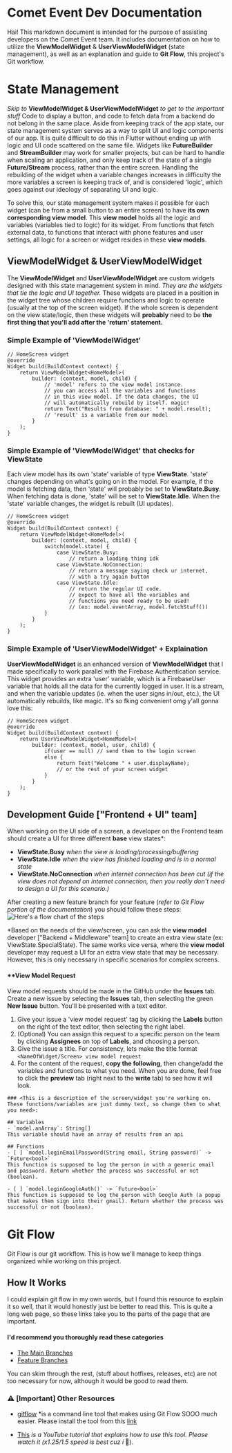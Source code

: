 # Comet Event Dev Documentation

Hai! This markdown document is intended for the purpose of assisting developers on the Comet Event team. It includes documentation on how to utilize the **ViewModelWidget** & **UserViewModelWidget** (state management), as well as an explanation and guide to **Git Flow**, this project's Git workflow. 

# State Management

*Skip to* **ViewModelWidget & UserViewModelWidget** *to get to the important stuff*
Code to display a button, and code to fetch data from a backend do not belong in the same place. Aside from keeping track of the app state, our state management system serves as a way to split UI and logic components of our app. It is quite difficult to do this in Flutter without ending up with logic and UI code scattered on the same file. Widgets like **FutureBuilder** and **StreamBuilder** may work for  smaller projects, but can be hard to handle when scaling an application, and only keep track of the state of a single **Future/Stream** process, rather than the entire screen. Handling the rebuilding of the widget when a variable changes increases in difficulty the more variables a screen is keeping track of, and is considered 'logic', which goes against our ideology of separating UI and logic.

To solve this, our state management system makes it possible for each widget (can be from a small button to an entire screen) to have **its own corresponding view model**. This **view model** holds all the logic and variables (variables tied to logic) for its widget. From functions that fetch external data, to functions that interact with phone features and user settings, all logic for a screen or widget resides in these **view models**. 

## ViewModelWidget & UserViewModelWidget

The **ViewModelWidget** and **UserViewModelWidget** are custom widgets designed with this state management system in mind. *They are the widgets that tie the logic and UI together.* These widgets are placed in a position in the widget tree whose children require functions and logic to operate (usually at the top of the screen widget). If the whole screen is dependent on the view state/logic, then these widgets will **probably** need to be **the first thing that you'll add after the 'return' statement.**

### Simple Example of 'ViewModelWidget'

    // HomeScreen widget
    @override
    Widget build(BuildContext context) {
	    return ViewModelWidget<HomeModel>(
		    builder: (context, model, child) {
			    // 'model' refers to the view model instance.
			    // you can access all the variables and functions
			    // in this view model. If the data changes, the UI 	  
			    // will automatically rebuild by itself. magic!
				return Text("Results from database: " + model.result);
				// 'result' is a variable from our model
			}
		);
	}
	    
	    

### Simple Example of 'ViewModelWidget' that checks for ViewState

Each view model has its own 'state' variable of type **ViewState**. 'state' changes depending on what's going on in the model. For example, if the model is fetching data, then 'state' will probably be set to **ViewState.Busy**. When fetching data is done, 'state' will be set to **ViewState.Idle**. When the 'state' variable changes, the widget is rebuilt (UI updates).

    // HomeScreen widget
    @override
    Widget build(BuildContext context) {
	    return ViewModelWidget<HomeModel>(
		    builder: (context, model, child) {
			    switch(model.state) {
				    case ViewState.Busy:
					    // return a loading thing idk
					case ViewState.NoConnection:
						// return a message saying check ur internet,
						// with a try again button
					case ViewState.Idle:
						// return the regular UI code.
						// expect to have all the variables and
						// functions you need ready to be used! 
						// (ex: model.eventArray, model.fetchStuff())
			    }
			}
		);
	}

### Simple Example of 'UserViewModelWidget' + Explaination

**UserViewModelWidget** is an enhanced version of **ViewModelWidget** that I made specifically to work parallel with the Firebase Authentication service. This widget provides an extra 'user' variable, which is a FirebaseUser variable that holds all the data for the currently logged in user. It is a stream, and when the variable updates (ie. when the user signs in/out, etc.), the UI automatically rebuilds, like magic. It's so fking convenient omg y'all gonna love this:

    // HomeScreen widget
    @override
    Widget build(BuildContext context) {
	    return UserViewModelWidget<HomeModel>(
		    builder: (context, model, user, child) {
			    if(user == null) // send them to the login screen
			    else {
					return Text("Welcome " + user.displayName);
					// or the rest of your screen widget
				}
			}
		);
	}

## Development Guide ["Frontend + UI" team]

When working on the UI side of a screen, a developer on the Frontend team should create a UI for three different **base** view states*: 

 - **ViewState.Busy** *when the view is loading/processing/buffering*
 - **ViewState.Idle** *when the view has finished loading and is in a normal state*
 - **ViewState.NoConnection** *when internet connection has been cut (if the view does not depend on internet connection, then you really don't need to design a UI for this scenario.)*

After creating a new feature branch for your feature (*refer to Git Flow portion of the documentation*) you should follow these steps:
![Here's a flow chart of the steps](https://i.ibb.co/By4PMYW/Screen-Shot-2020-05-12-at-7-05-16-PM.png)

*Based on the needs of the view/screen, you can ask the **view model** developer ["Backend + Middleware" team] to create an extra view state (ex: ViewState.SpecialState). The same works vice versa, where the **view model** developer may request a UI for an extra view state that may be necessary. However, this is only necessary in specific scenarios for complex screens.

#### **View Model Request
View model requests should be made in the GitHub under the **Issues** tab. Create a new issue by selecting the **Issues** tab, then selecting the green **New Issue** button. You'll be presented with a text editor. 

1. Give your issue a 'view model request' tag by clicking the **Labels** button on the right of the text editor, then selecting the right label.
2. (Optional) You can assign this request to a specific person on the team by clicking **Assignees** on top of **Labels**, and choosing a person.
3. Give the issue a title. For consistency, lets make the title format `<NameOfWidget/Screen> view model request`
4. For the content of the request, **copy the following**, then change/add the variables and functions to what you need. When you are done, feel free to click the **preview** tab (right next to the **write** tab) to see how it will look.

```
### <This is a description of the screen/widget you're working on. These functions/variables are just dummy text, so change them to what you need>:

## Variables
- `model.anArray`: String[]
This variable should have an array of results from an api

## Functions
- [ ] `model.loginEmailPassword(String email, String password)` -> `Future<bool>`
This function is supposed to log the person in with a generic email and password. Return whether the process was successful or not (boolean).

- [ ] `model.loginGoogleAuth()` -> `Future<bool>`
This function is supposed to log the person with Google Auth (a popup that makes them sign into their gmail). Return whether the process was successful or not (boolean).

```



# Git Flow

Git Flow is our git workflow. This is how we'll manage to keep things organized while working on this project. 


## How It Works

I could explain git flow in my own words, but I found this resource to explain it so well, that it would honestly just be better to read this. This is quite a long web page, so these links take you to the parts of the page that are important.

#### I'd recommend you thoroughly read these categories
- [The Main Branches](https://nvie.com/posts/a-successful-git-branching-model/#the-main-branches)
- [Feature Branches](https://nvie.com/posts/a-successful-git-branching-model/#feature-branches)

You can skim through the rest, (stuff about hotfixes, releases, etc) are not too necessary for now, although it would be good to read them.

### ⚠️ [Important] Other Resources

- [gitflow](https://github.com/nvie/gitflow) *is a command line tool that makes using Git Flow SOOO much easier. Please install the tool from this [link](https://github.com/nvie/gitflow/wiki/Installation)

- [This](https://www.youtube.com/watch?v=BYrt6luynCI&t=155s) *is a YouTube tutorial that explains how to use this tool. Please watch it (x1.25/1.5 speed is best cuz i* 🥱).